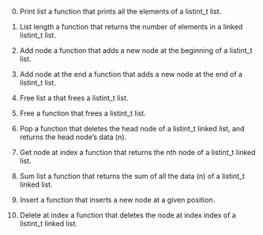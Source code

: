 0. Print list
a function that prints all the elements of a listint_t list.

1. List length
a function that returns the number of elements in a linked listint_t list.

2. Add node
a function that adds a new node at the beginning of a listint_t list.

3. Add node at the end
a function that adds a new node at the end of a listint_t list.

4. Free list
a that frees a listint_t list.

5. Free
a function that frees a listint_t list.

6. Pop
a function that deletes the head node of a listint_t linked list, and returns the head node’s data (n).

7. Get node at index
a function that returns the nth node of a listint_t linked list.

8. Sum list
a function that returns the sum of all the data (n) of a listint_t linked list.

9. Insert
a function that inserts a new node at a given position.

10. Delete at index
a function that deletes the node at index index of a listint_t linked list.
